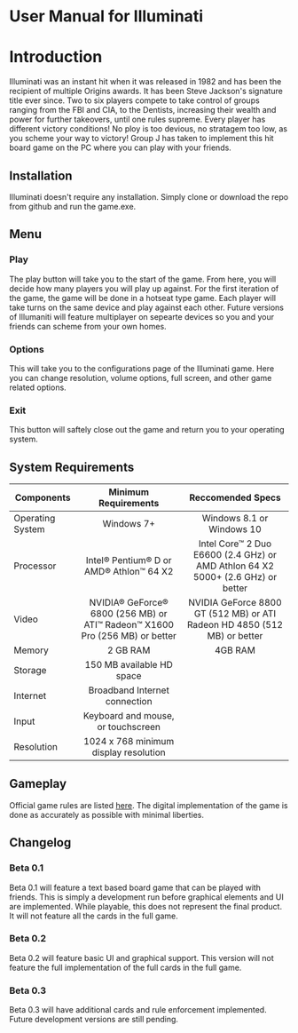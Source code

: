 # User Manual for **Illuminati**
# Introduction
Illuminati was an instant hit when it was released in 1982 and has been the recipient of multiple Origins awards. It has been Steve Jackson's signature title ever since. Two to six players compete to take control of groups ranging from the FBI and CIA, to the Dentists, increasing their wealth and power for further takeovers, until one rules supreme. Every player has different victory conditions! No ploy is too devious, no stratagem too low, as you scheme your way to victory! 
Group J has taken to implement this hit board game on the PC where you can play with your friends.
## Installation
Illuminati doesn't require any installation. Simply clone or download the repo from github and run the game.exe. 
## Menu
### Play
The play button will take you to the start of the game. From here, you will decide how many players you will play up against. For the first iteration of the game, the game will be done in a hotseat type game. Each player will take turns on the same device and play against each other.
Future versions of Illumaniti will feature multiplayer on sepearte devices so you and your friends can scheme from your own homes.
### Options
This will take you to the configurations page of the Illuminati game. Here you can change resolution, volume options, full screen, and other game related options.
### Exit
This button will saftely close out the game and return you to your operating system.
## System Requirements
| Components    | Minimum Requirements  | Reccomended Specs  |
| ------------- |:---------------------:| :------------------:|
| Operating System     | Windows 7+ | Windows 8.1 or Windows 10              |      
| Processor      | Intel® Pentium® D or AMD® Athlon™ 64 X2              |              Intel Core™ 2 Duo E6600 (2.4 GHz) or AMD Athlon 64 X2 5000+ (2.6 GHz) or better |      
| Video | NVIDIA® GeForce® 6800 (256 MB) or ATI™ Radeon™ X1600 Pro (256 MB) or better              |              NVIDIA GeForce 8800 GT (512 MB) or ATI Radeon HD 4850 (512 MB) or better         |      
| Memory | 2 GB RAM              |              4GB RAM |      
| Storage | 150 MB available HD space |      
| Internet | Broadband Internet connection |      
| Input | Keyboard and mouse, or touchscreen |      
| Resolution | 1024 x 768 minimum display resolution                             
## Gameplay
Official game rules are listed [here](http://www.sjgames.com/illuminati/img/illuminati_rules.pdf). The digital implementation of the game is done as accurately as possible with minimal liberties.
## Changelog
### Beta 0.1
Beta 0.1 will feature a text based board game that can be played with friends. This is simply a development run before graphical elements and UI are implemented. While playable, this does not represent the final product. It will not feature all the cards in the full game. 
### Beta 0.2 
Beta 0.2 will feature basic UI and graphical support. This version will not feature the full implementation of the full cards in the full game. 
### Beta 0.3 
Beta 0.3 will have additional cards and rule enforcement implemented. Future development versions are still pending.
